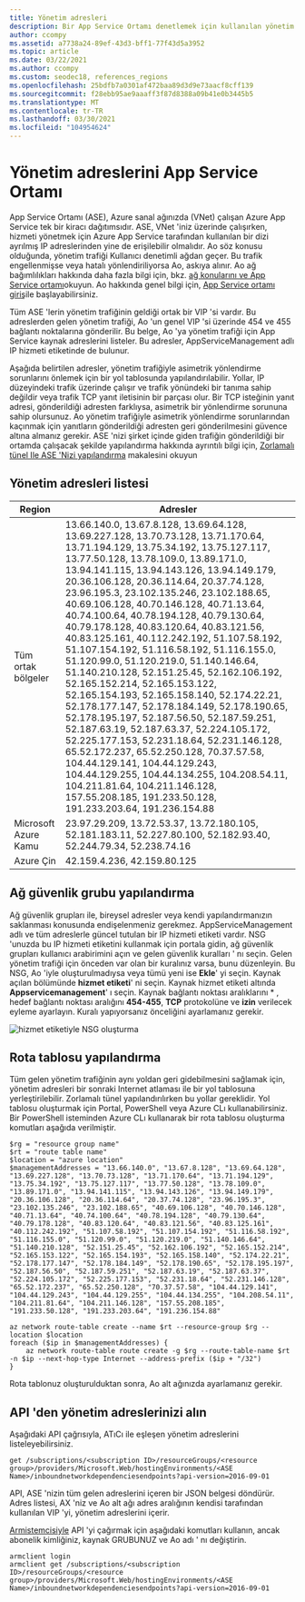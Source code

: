 ```yaml
---
title: Yönetim adresleri
description: Bir App Service Ortamı denetlemek için kullanılan yönetim adreslerini bulun. Asimetrik yönlendirme sorunlarından kaçınmak için bunları bir yol tablosunda yapılandırmaktır.
author: ccompy
ms.assetid: a7738a24-89ef-43d3-bff1-77f43d5a3952
ms.topic: article
ms.date: 03/22/2021
ms.author: ccompy
ms.custom: seodec18, references_regions
ms.openlocfilehash: 25bdfb7a0301af472baa89d3d9e73aacf8cff139
ms.sourcegitcommit: f28ebb95ae9aaaff3f87d8388a09b41e0b3445b5
ms.translationtype: MT
ms.contentlocale: tr-TR
ms.lasthandoff: 03/30/2021
ms.locfileid: "104954624"
---
```

# <a name="app-service-environment-management-addresses"></a>Yönetim adreslerini App Service Ortamı

App Service Ortamı (ASE), Azure sanal ağınızda (VNet) çalışan Azure App Service tek bir kiracı dağıtımsıdır.  ASE, VNet 'iniz üzerinde çalışırken, hizmeti yönetmek için Azure App Service tarafından kullanılan bir dizi ayrılmış IP adreslerinden yine de erişilebilir olmalıdır.  Ao söz konusu olduğunda, yönetim trafiği Kullanıcı denetimli ağdan geçer. Bu trafik engellenmişse veya hatalı yönlendiriliyorsa Ao, askıya alınır. Ao ağ bağımlılıkları hakkında daha fazla bilgi için, bkz. [ağ konularını ve App Service ortamı][networking]okuyun. Ao hakkında genel bilgi için, [App Service ortamı giriş][intro]ile başlayabilirsiniz.

Tüm ASE 'lerin yönetim trafiğinin geldiği ortak bir VIP 'si vardır. Bu adreslerden gelen yönetim trafiği, Ao 'un genel VIP 'si üzerinde 454 ve 455 bağlantı noktalarına gönderilir. Bu belge, Ao 'ya yönetim trafiği için App Service kaynak adreslerini listeler. Bu adresler, AppServiceManagement adlı IP hizmeti etiketinde de bulunur.

Aşağıda belirtilen adresler, yönetim trafiğiyle asimetrik yönlendirme sorunlarını önlemek için bir yol tablosunda yapılandırılabilir. Yollar, IP düzeyindeki trafik üzerinde çalışır ve trafik yönündeki bir tanıma sahip değildir veya trafik TCP yanıt iletisinin bir parçası olur. Bir TCP isteğinin yanıt adresi, gönderildiği adresten farklıysa, asimetrik bir yönlendirme sorununa sahip olursunuz. Ao yönetim trafiğiyle asimetrik yönlendirme sorunlarından kaçınmak için yanıtların gönderildiği adresten geri gönderilmesini güvence altına almanız gerekir. ASE 'nizi şirket içinde giden trafiğin gönderildiği bir ortamda çalışacak şekilde yapılandırma hakkında ayrıntılı bilgi için, [Zorlamalı tünel Ile ASE 'Nizi yapılandırma][forcedtunnel] makalesini okuyun

## <a name="list-of-management-addresses"></a>Yönetim adresleri listesi ##

| Region | Adresler |
|--------|-----------|
| Tüm ortak bölgeler | 13.66.140.0, 13.67.8.128, 13.69.64.128, 13.69.227.128, 13.70.73.128, 13.71.170.64, 13.71.194.129, 13.75.34.192, 13.75.127.117, 13.77.50.128, 13.78.109.0, 13.89.171.0, 13.94.141.115, 13.94.143.126, 13.94.149.179, 20.36.106.128, 20.36.114.64, 20.37.74.128, 23.96.195.3, 23.102.135.246, 23.102.188.65, 40.69.106.128, 40.70.146.128, 40.71.13.64, 40.74.100.64, 40.78.194.128, 40.79.130.64, 40.79.178.128, 40.83.120.64, 40.83.121.56, 40.83.125.161, 40.112.242.192, 51.107.58.192, 51.107.154.192, 51.116.58.192, 51.116.155.0, 51.120.99.0, 51.120.219.0, 51.140.146.64, 51.140.210.128, 52.151.25.45, 52.162.106.192, 52.165.152.214, 52.165.153.122, 52.165.154.193, 52.165.158.140, 52.174.22.21, 52.178.177.147, 52.178.184.149, 52.178.190.65, 52.178.195.197, 52.187.56.50, 52.187.59.251, 52.187.63.19, 52.187.63.37, 52.224.105.172, 52.225.177.153, 52.231.18.64, 52.231.146.128, 65.52.172.237, 65.52.250.128, 70.37.57.58, 104.44.129.141, 104.44.129.243, 104.44.129.255, 104.44.134.255, 104.208.54.11, 104.211.81.64, 104.211.146.128, 157.55.208.185, 191.233.50.128, 191.233.203.64, 191.236.154.88 |
| Microsoft Azure Kamu | 23.97.29.209, 13.72.53.37, 13.72.180.105, 52.181.183.11, 52.227.80.100, 52.182.93.40, 52.244.79.34, 52.238.74.16 |
| Azure Çin | 42.159.4.236, 42.159.80.125 |

## <a name="configuring-a-network-security-group"></a>Ağ güvenlik grubu yapılandırma

Ağ güvenlik grupları ile, bireysel adresler veya kendi yapılandırmanızın saklanması konusunda endişelenmeniz gerekmez. AppServiceManagement adlı ve tüm adreslerle güncel tutulan bir IP hizmeti etiketi vardır. NSG 'unuzda bu IP hizmeti etiketini kullanmak için portala gidin, ağ güvenlik grupları kullanıcı arabirimini açın ve gelen güvenlik kuralları ' nı seçin. Gelen yönetim trafiği için önceden var olan bir kuralınız varsa, bunu düzenleyin. Bu NSG, Ao 'iyle oluşturulmadıysa veya tümü yeni ise **Ekle**' yi seçin. Kaynak açılan bölümünde **hizmet etiketi**' ni seçin.  Kaynak hizmet etiketi altında **Appservicemanagement**' ı seçin. Kaynak bağlantı noktası aralıklarını \* , hedef bağlantı noktası aralığını  **454-455**, **TCP** protokolüne ve **izin** verilecek eyleme ayarlayın. Kuralı yapıyorsanız önceliğini ayarlamanız gerekir. 

![hizmet etiketiyle NSG oluşturma][1]

## <a name="configuring-a-route-table"></a>Rota tablosu yapılandırma

Tüm gelen yönetim trafiğinin aynı yoldan geri gidebilmesini sağlamak için, yönetim adresleri bir sonraki Internet atlaması ile bir yol tablosuna yerleştirilebilir. Zorlamalı tünel yapılandırılırken bu yollar gereklidir. Yol tablosu oluşturmak için Portal, PowerShell veya Azure CLı kullanabilirsiniz.  Bir PowerShell isteminden Azure CLı kullanarak bir rota tablosu oluşturma komutları aşağıda verilmiştir. 

```azurepowershell-interactive
$rg = "resource group name"
$rt = "route table name"
$location = "azure location"
$managementAddresses = "13.66.140.0", "13.67.8.128", "13.69.64.128", "13.69.227.128", "13.70.73.128", "13.71.170.64", "13.71.194.129", "13.75.34.192", "13.75.127.117", "13.77.50.128", "13.78.109.0", "13.89.171.0", "13.94.141.115", "13.94.143.126", "13.94.149.179", "20.36.106.128", "20.36.114.64", "20.37.74.128", "23.96.195.3", "23.102.135.246", "23.102.188.65", "40.69.106.128", "40.70.146.128", "40.71.13.64", "40.74.100.64", "40.78.194.128", "40.79.130.64", "40.79.178.128", "40.83.120.64", "40.83.121.56", "40.83.125.161", "40.112.242.192", "51.107.58.192", "51.107.154.192", "51.116.58.192", "51.116.155.0", "51.120.99.0", "51.120.219.0", "51.140.146.64", "51.140.210.128", "52.151.25.45", "52.162.106.192", "52.165.152.214", "52.165.153.122", "52.165.154.193", "52.165.158.140", "52.174.22.21", "52.178.177.147", "52.178.184.149", "52.178.190.65", "52.178.195.197", "52.187.56.50", "52.187.59.251", "52.187.63.19", "52.187.63.37", "52.224.105.172", "52.225.177.153", "52.231.18.64", "52.231.146.128", "65.52.172.237", "65.52.250.128", "70.37.57.58", "104.44.129.141", "104.44.129.243", "104.44.129.255", "104.44.134.255", "104.208.54.11", "104.211.81.64", "104.211.146.128", "157.55.208.185", "191.233.50.128", "191.233.203.64", "191.236.154.88"

az network route-table create --name $rt --resource-group $rg --location $location
foreach ($ip in $managementAddresses) {
    az network route-table route create -g $rg --route-table-name $rt -n $ip --next-hop-type Internet --address-prefix ($ip + "/32")
}
```

Rota tablonuz oluşturulduktan sonra, Ao alt ağınızda ayarlamanız gerekir.  

## <a name="get-your-management-addresses-from-api"></a>API 'den yönetim adreslerinizi alın ##

Aşağıdaki API çağrısıyla, ATıCı ile eşleşen yönetim adreslerini listeleyebilirsiniz.

```http
get /subscriptions/<subscription ID>/resourceGroups/<resource group>/providers/Microsoft.Web/hostingEnvironments/<ASE Name>/inboundnetworkdependenciesendpoints?api-version=2016-09-01
```

API, ASE 'nizin tüm gelen adreslerini içeren bir JSON belgesi döndürür. Adres listesi, AX 'niz ve Ao alt ağı adres aralığının kendisi tarafından kullanılan VIP 'yi, yönetim adreslerini içerir.  

[Armistemcisiyle](https://github.com/projectkudu/ARMClient) API 'yi çağırmak için aşağıdaki komutları kullanın, ancak abonelik kimliğiniz, kaynak GRUBUNUZ ve Ao adı ' nı değiştirin.  

```azurepowershell-interactive
armclient login
armclient get /subscriptions/<subscription ID>/resourceGroups/<resource group>/providers/Microsoft.Web/hostingEnvironments/<ASE Name>/inboundnetworkdependenciesendpoints?api-version=2016-09-01
```

<!--IMAGES-->
[1]: ./media/management-addresses/managementaddr-nsg.png

<!-- LINKS -->
[networking]: ./network-info.md
[intro]: ./intro.md
[forcedtunnel]: ./forced-tunnel-support.md
